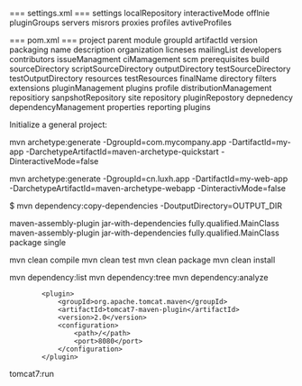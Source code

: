 
=== settings.xml ===
settings
	localRepository
	interactiveMode
	offlnie
	pluginGroups
	servers
	misrors
	proxies
	profiles
	avtiveProfiles
	
=== pom.xml ===
project
	parent
	module
	groupId
	artifactId
	version
	packaging
	name
	description
	organization
	licneses
	mailingList
	developers
	contributors
	issueManagment
	ciMamagement
	scm
	prerequisites
	build
		sourceDirectory
		scriptSourceDirectory
		outputDirectory
		testSourceDirectory
		testOutputDirectory
		resources
		testResources
		finalName
		directory
		filters
		extensions
		pluginManagement
		plugins
		profile
	distributionManagement
		repositiory
		sanpshotRepository
		site
		repository
		pluginRepostory
		depnedency
	dependencyManagement
	properties
	reporting
		plugins
		
Initialize a general project:

mvn archetype:generate -DgroupId=com.mycompany.app -DartifactId=my-app -DarchetypeArtifactId=maven-archetype-quickstart -DinteractiveMode=false

mvn archetype:generate -DgroupId=cn.luxh.app -DartifactId=my-web-app -DarchetypeArtifactId=maven-archetype-webapp -DinteractivMode=false

$ mvn dependency:copy-dependencies -DoutputDirectory=OUTPUT_DIR

<build>
  <plugins>
	<plugin>
	  <artifactId>maven-assembly-plugin</artifactId>
	  <configuration>
		<descriptorRefs>
		  <descriptorRef>jar-with-dependencies</descriptorRef>
		</descriptorRefs>
		<archive>
		  <manifest>
			<mainClass>fully.qualified.MainClass</mainClass>
		  </manifest>
		</archive>
	  </configuration>
	</plugin>
  </plugins>
</build>


<build>
  <plugins>
	<plugin>
	  <artifactId>maven-assembly-plugin</artifactId>
	  <configuration>
		<descriptorRefs>
		  <descriptorRef>jar-with-dependencies</descriptorRef>
		</descriptorRefs>
		<archive>
		  <manifest>
			<mainClass>fully.qualified.MainClass</mainClass>
		  </manifest>
		</archive>
	  </configuration>
	  <executions>
		<execution>
		  <phase>package</phase>
		  <goals>
			<goal>single</goal>
		  </goals>
		</execution>
	  </executions>
	</plugin>
  </plugins>
</build>


mvn clean compile
mvn clean test
mvn clean package
mvn clean install

mvn dependency:list
mvn dependency:tree
mvn dependency:analyze

			<plugin>
				<groupId>org.apache.tomcat.maven</groupId>
				<artifactId>tomcat7-maven-plugin</artifactId>
				<version>2.0</version>
				<configuration>
					<path>/</path>
					<port>8080</port>
				</configuration>
			</plugin>


tomcat7:run

